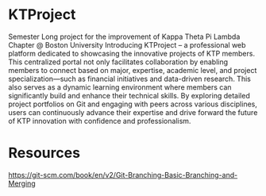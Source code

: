 # KTProject
Semester Long project for the improvement of Kappa Theta Pi Lambda Chapter @ Boston University
Introducing KTProject – a professional web platform dedicated to showcasing the innovative projects of KTP members. This centralized portal not only facilitates collaboration by enabling members to connect based on major, expertise, academic level, and project specialization—such as financial initiatives and data-driven research. This also serves as a dynamic learning environment where members can significantly build and enhance their technical skills. By exploring detailed project portfolios on Git and engaging with peers across various disciplines, users can continuously advance their expertise and drive forward the future of KTP innovation with confidence and professionalism.
# Resources 
https://git-scm.com/book/en/v2/Git-Branching-Basic-Branching-and-Merging 
